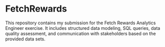 # FetchRewards

This repository contains my submission for the Fetch Rewards Analytics Engineer exercise. It includes structured data modeling, SQL queries, data quality assessment, and communication with stakeholders based on the provided data sets.
